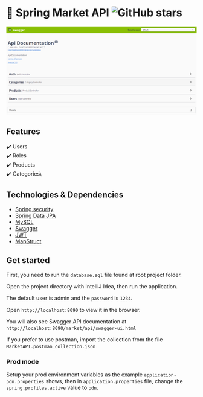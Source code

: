 # 🚀 Spring Market API <img alt="GitHub stars" src="https://img.shields.io/github/stars/farinas09/portfolio">


<p align="center">
  <kbd>
    <img src="https://github.com/farinas09/spring-market/blob/main/swagger-ui.png"></img>
  </kbd>
</p>

## Features
✔️ Users\
✔️ Roles\
✔️ Products\
✔️ Categories\


## Technologies & Dependencies 

- [Spring security](https://spring.io/projects/spring-boot)
- [Spring Data JPA](https://spring.io/projects/spring-data-jpa)
- [MySQL](https://www.mysql.com/)
- [Swagger](https://swagger.io/)
- [JWT](https://jwt.io/)
- [MapStruct](https://mapstruct.org/)

## Get started 

First, you need to run the `database.sql` file found at root project folder.

Open the project directory with IntelliJ Idea, then run the application.

The default user is admin and the `password` is `1234`.

Open `http://localhost:8090` to view it in the browser.

You will also see Swagger API documentation at `http://localhost:8090/market/api/swagger-ui.html`

If you prefer to use postman, import the collection from the file `MarketAPI.postman_collection.json`

### Prod mode

Setup your prod environment variables as the example `application-pdn.properties` shows, then in `application.properties` file, change the `spring.profiles.active` value to `pdn`.

